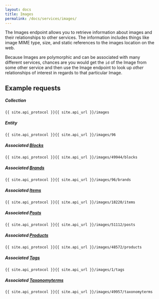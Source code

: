 ```yaml
---
layout: docs
title: Images
permalink: /docs/services/images/
---
```


[var_Blocks]: /docs/services/blocks
[var_Brands]: /docs/services/brands
[var_Items]: /docs/services/items
[var_Posts]: /docs/services/posts
[var_Products]: /docs/services/products
[var_Tags]: /docs/services/tags
[var_Taxonomyterms]: /docs/services/taxonomyterms

The Images endpoint allows you to retrieve information about images and their relationships to other services. The information includes things like image MIME type, size, and 
static references to the images location on the web. 

Because Images are polymorphic and can be associated with many different services, chances are you would get the `id` of the Image from some other service and then use the Image 
endpoint to look up *other* relationships of interest in regards to that particular Image.

## Example requests

##### Collection

```
{{ site.api_protocol }}{{ site.api_url }}/images
```

##### Entity

```
{{ site.api_protocol }}{{ site.api_url }}/images/96
```

##### Associated [Blocks][var_Blocks]

```
{{ site.api_protocol }}{{ site.api_url }}/images/49944/blocks
```

##### Associated [Brands][var_Brands]

```
{{ site.api_protocol }}{{ site.api_url }}/images/96/brands
```

##### Associated [Items][var_Items]

```
{{ site.api_protocol }}{{ site.api_url }}/images/18220/items
```

##### Associated [Posts][var_Posts]

```
{{ site.api_protocol }}{{ site.api_url }}/images/51112/posts
```

##### Associated [Products][var_Products]

```
{{ site.api_protocol }}{{ site.api_url }}/images/48572/products
```

##### Associated [Tags][var_Tags]

```
{{ site.api_protocol }}{{ site.api_url }}/images/1/tags
```

##### Associated [Taxonomyterms][var_Taxonomyterms]

```
{{ site.api_protocol }}{{ site.api_url }}/images/49957/taxonomyterms
```
